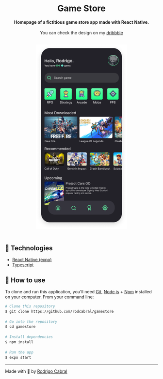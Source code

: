<h1 align="center">Game Store</h1>

<h4 align="center">Homepage of a fictitious game store app made with React Native.</h4>

<p align="center">
  You can check the design on my <a href="https://dribbble.com/rodrigocabral">dribbble</a>
</p>

<br/>
<div align="center">
  <img src="game.png" width="300px">
</div>
<br />

## 🚀 Technologies

- [React Native (expo)](https://expo.io)
- [Typescript](https://www.typescriptlang.org)

## 🚀 How to use

To clone and run this application, you'll need [Git](https://git-scm.com), [Node.js](https://nodejs.org/) + [Npm](https://www.npmjs.com) installed on your computer. From your command line:

```bash
# Clone this repository
$ git clone https://github.com/rodcabral/gamestore

# Go into the repository
$ cd gamestore

# Install dependencies
$ npm install 

# Run the app
$ expo start
```

---
Made with 💖 by [Rodrigo Cabral](https://linkedin.com/in/rodcabral)
